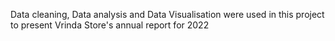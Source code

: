 Data cleaning, Data analysis and Data Visualisation were used in this project to present Vrinda Store's annual report for 2022
